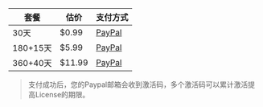 | 套餐     | 估价   | 支付方式                                                                           |
| -------- | ------ | ---------------------------------------------------------------------------------- |
| 30天     | $0.99  | <a target="_blank" href="https://www.fatfreecartpro.com/i/13vlb?single">PayPal</a> |
| 180+15天 | $5.99  | <a target="_blank" href="https://www.fatfreecartpro.com/i/13vlc?single">PayPal</a> |
| 360+40天 | $11.99 | <a target="_blank" href="https://www.fatfreecartpro.com/i/13vle?single">PayPal</a> |

> 支付成功后，您的Paypal邮箱会收到激活码，多个激活码可以累计激活提高License的期限。
